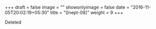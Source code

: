 +++
draft = false
image = ""
showonlyimage = false
date = "2016-11-05T20:02:19+05:30"
title = "[Inept-08]"
weight = 9
+++
<!--more-->
Deleted
